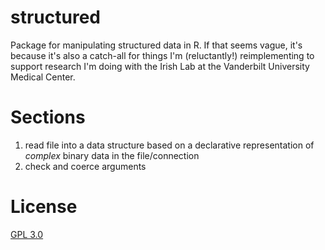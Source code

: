 structured
==========

Package for manipulating structured data in R. If that seems vague, it's because it's also a catch-all for things I'm (reluctantly!) reimplementing to support research I'm doing with the Irish Lab at the Vanderbilt University Medical Center.

# Sections
1. read file into a data structure based on a declarative representation of *complex* binary data in the file/connection
2. check and coerce arguments

# License
[GPL 3.0](./LICENSE)
